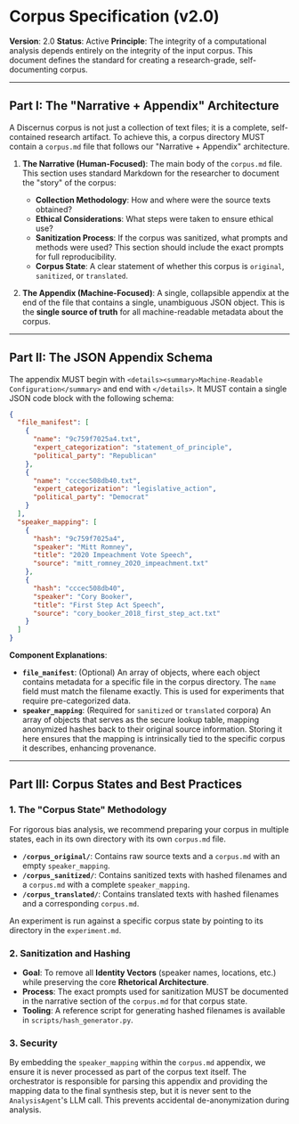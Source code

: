 # Corpus Specification (v2.0)

**Version**: 2.0
**Status**: Active
**Principle**: The integrity of a computational analysis depends entirely on the integrity of the input corpus. This document defines the standard for creating a research-grade, self-documenting corpus.

---

## Part I: The "Narrative + Appendix" Architecture

A Discernus corpus is not just a collection of text files; it is a complete, self-contained research artifact. To achieve this, a corpus directory MUST contain a `corpus.md` file that follows our "Narrative + Appendix" architecture.

1.  **The Narrative (Human-Focused)**: The main body of the `corpus.md` file. This section uses standard Markdown for the researcher to document the "story" of the corpus:
    *   **Collection Methodology**: How and where were the source texts obtained?
    *   **Ethical Considerations**: What steps were taken to ensure ethical use?
    *   **Sanitization Process**: If the corpus was sanitized, what prompts and methods were used? This section should include the exact prompts for full reproducibility.
    *   **Corpus State**: A clear statement of whether this corpus is `original`, `sanitized`, or `translated`.

2.  **The Appendix (Machine-Focused)**: A single, collapsible appendix at the end of the file that contains a single, unambiguous JSON object. This is the **single source of truth** for all machine-readable metadata about the corpus.

---

## Part II: The JSON Appendix Schema

The appendix MUST begin with `<details><summary>Machine-Readable Configuration</summary>` and end with `</details>`. It MUST contain a single JSON code block with the following schema:

```json
{
  "file_manifest": [
    {
      "name": "9c759f7025a4.txt",
      "expert_categorization": "statement_of_principle",
      "political_party": "Republican"
    },
    {
      "name": "cccec508db40.txt",
      "expert_categorization": "legislative_action",
      "political_party": "Democrat"
    }
  ],
  "speaker_mapping": [
    {
      "hash": "9c759f7025a4",
      "speaker": "Mitt Romney",
      "title": "2020 Impeachment Vote Speech",
      "source": "mitt_romney_2020_impeachment.txt"
    },
    {
      "hash": "cccec508db40",
      "speaker": "Cory Booker",
      "title": "First Step Act Speech",
      "source": "cory_booker_2018_first_step_act.txt"
    }
  ]
}
```

**Component Explanations**:

*   **`file_manifest`**: (Optional) An array of objects, where each object contains metadata for a specific file in the corpus directory. The `name` field must match the filename exactly. This is used for experiments that require pre-categorized data.
*   **`speaker_mapping`**: (Required for `sanitized` or `translated` corpora) An array of objects that serves as the secure lookup table, mapping anonymized hashes back to their original source information. Storing it here ensures that the mapping is intrinsically tied to the specific corpus it describes, enhancing provenance.

---

## Part III: Corpus States and Best Practices

### 1. The "Corpus State" Methodology

For rigorous bias analysis, we recommend preparing your corpus in multiple states, each in its own directory with its own `corpus.md` file.

*   **`/corpus_original/`**: Contains raw source texts and a `corpus.md` with an empty `speaker_mapping`.
*   **`/corpus_sanitized/`**: Contains sanitized texts with hashed filenames and a `corpus.md` with a complete `speaker_mapping`.
*   **`/corpus_translated/`**: Contains translated texts with hashed filenames and a corresponding `corpus.md`.

An experiment is run against a specific corpus state by pointing to its directory in the `experiment.md`.

### 2. Sanitization and Hashing

*   **Goal**: To remove all **Identity Vectors** (speaker names, locations, etc.) while preserving the core **Rhetorical Architecture**.
*   **Process**: The exact prompts used for sanitization MUST be documented in the narrative section of the `corpus.md` for that corpus state.
*   **Tooling**: A reference script for generating hashed filenames is available in `scripts/hash_generator.py`.

### 3. Security

By embedding the `speaker_mapping` within the `corpus.md` appendix, we ensure it is never processed as part of the corpus text itself. The orchestrator is responsible for parsing this appendix and providing the mapping data to the final synthesis step, but it is never sent to the `AnalysisAgent`'s LLM call. This prevents accidental de-anonymization during analysis. 